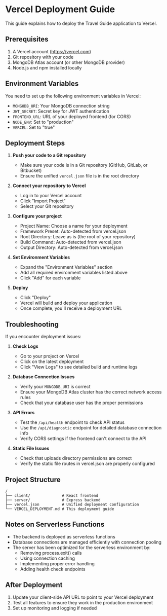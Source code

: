 # Vercel Deployment Guide

This guide explains how to deploy the Travel Guide application to Vercel.

## Prerequisites

1. A Vercel account (https://vercel.com)
2. Git repository with your code
3. MongoDB Atlas account (or other MongoDB provider)
4. Node.js and npm installed locally

## Environment Variables

You need to set up the following environment variables in Vercel:

- `MONGODB_URI`: Your MongoDB connection string
- `JWT_SECRET`: Secret key for JWT authentication
- `FRONTEND_URL`: URL of your deployed frontend (for CORS)
- `NODE_ENV`: Set to "production"
- `VERCEL`: Set to "true"

## Deployment Steps

1. **Push your code to a Git repository**
   - Make sure your code is in a Git repository (GitHub, GitLab, or Bitbucket)
   - Ensure the unified `vercel.json` file is in the root directory

2. **Connect your repository to Vercel**
   - Log in to your Vercel account
   - Click "Import Project"
   - Select your Git repository

3. **Configure your project**
   - Project Name: Choose a name for your deployment
   - Framework Preset: Auto-detected from vercel.json
   - Root Directory: Leave as is (the root of your repository)
   - Build Command: Auto-detected from vercel.json
   - Output Directory: Auto-detected from vercel.json

4. **Set Environment Variables**
   - Expand the "Environment Variables" section
   - Add all required environment variables listed above
   - Click "Add" for each variable

5. **Deploy**
   - Click "Deploy"
   - Vercel will build and deploy your application
   - Once complete, you'll receive a deployment URL

## Troubleshooting

If you encounter deployment issues:

1. **Check Logs**
   - Go to your project on Vercel
   - Click on the latest deployment
   - Click "View Logs" to see detailed build and runtime logs

2. **Database Connection Issues**
   - Verify your `MONGODB_URI` is correct
   - Ensure your MongoDB Atlas cluster has the correct network access rules
   - Check that your database user has the proper permissions

3. **API Errors**
   - Test the `/api/health` endpoint to check API status
   - Use the `/api/diagnostic` endpoint for detailed database connection info
   - Verify CORS settings if the frontend can't connect to the API

4. **Static File Issues**
   - Check that uploads directory permissions are correct
   - Verify the static file routes in vercel.json are properly configured

## Project Structure

```
/
├── client/              # React frontend
├── server/              # Express backend
├── vercel.json          # Unified deployment configuration
└── VERCEL_DEPLOYMENT.md # This deployment guide
```

## Notes on Serverless Functions

- The backend is deployed as serverless functions
- Database connections are managed efficiently with connection pooling
- The server has been optimized for the serverless environment by:
  - Removing process.exit() calls
  - Using connection caching
  - Implementing proper error handling
  - Adding health check endpoints

## After Deployment

1. Update your client-side API URL to point to your Vercel deployment
2. Test all features to ensure they work in the production environment
3. Set up monitoring and logging if needed 